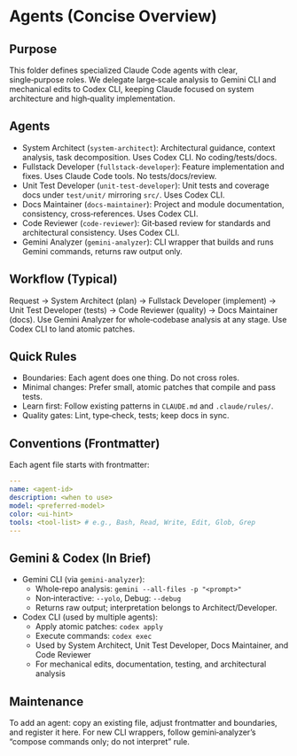 # Agents (Concise Overview)

## Purpose

This folder defines specialized Claude Code agents with clear, single‑purpose roles. We delegate large‑scale analysis to Gemini CLI and mechanical edits to Codex CLI, keeping Claude focused on system architecture and high‑quality implementation.

## Agents

- System Architect (`system-architect`): Architectural guidance, context analysis, task decomposition. Uses Codex CLI. No coding/tests/docs.
- Fullstack Developer (`fullstack-developer`): Feature implementation and fixes. Uses Claude Code tools. No tests/docs/review.
- Unit Test Developer (`unit-test-developer`): Unit tests and coverage docs under `test/unit/` mirroring `src/`. Uses Codex CLI.
- Docs Maintainer (`docs-maintainer`): Project and module documentation, consistency, cross‑references. Uses Codex CLI.
- Code Reviewer (`code-reviewer`): Git‑based review for standards and architectural consistency. Uses Codex CLI.
- Gemini Analyzer (`gemini-analyzer`): CLI wrapper that builds and runs Gemini commands, returns raw output only.

## Workflow (Typical)

Request → System Architect (plan) → Fullstack Developer (implement) → Unit Test Developer (tests) → Code Reviewer (quality) → Docs Maintainer (docs). Use Gemini Analyzer for whole‑codebase analysis at any stage. Use Codex CLI to land atomic patches.

## Quick Rules

- Boundaries: Each agent does one thing. Do not cross roles.
- Minimal changes: Prefer small, atomic patches that compile and pass tests.
- Learn first: Follow existing patterns in `CLAUDE.md` and `.claude/rules/`.
- Quality gates: Lint, type‑check, tests; keep docs in sync.

## Conventions (Frontmatter)

Each agent file starts with frontmatter:

```yaml
---
name: <agent-id>
description: <when to use>
model: <preferred-model>
color: <ui-hint>
tools: <tool-list> # e.g., Bash, Read, Write, Edit, Glob, Grep
---
```

## Gemini & Codex (In Brief)

- Gemini CLI (via `gemini-analyzer`):
  - Whole‑repo analysis: `gemini --all-files -p "<prompt>"`
  - Non‑interactive: `--yolo`, Debug: `--debug`
  - Returns raw output; interpretation belongs to Architect/Developer.
- Codex CLI (used by multiple agents):
  - Apply atomic patches: `codex apply`
  - Execute commands: `codex exec`
  - Used by System Architect, Unit Test Developer, Docs Maintainer, and Code Reviewer
  - For mechanical edits, documentation, testing, and architectural analysis

## Maintenance

To add an agent: copy an existing file, adjust frontmatter and boundaries, and register it here. For new CLI wrappers, follow gemini‑analyzer’s “compose commands only; do not interpret” rule.
